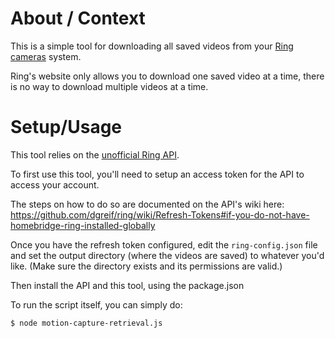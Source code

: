 # About / Context

This is a simple tool for downloading all saved videos from your [Ring cameras](https://en.wikipedia.org/wiki/Ring_(company)) system.

Ring's website only allows you to download one saved video at a time, there is no way to download multiple videos at a time.

# Setup/Usage

This tool relies on the [unofficial Ring API](https://github.com/dgreif/ring).

To first use this tool, you'll need to setup an access token for the API to access your account.

The steps on how to do so are documented on the API's wiki here: https://github.com/dgreif/ring/wiki/Refresh-Tokens#if-you-do-not-have-homebridge-ring-installed-globally

Once you have the refresh token configured, edit the `ring-config.json` file and set the output directory (where the videos are saved) to whatever you'd like. (Make sure the directory exists and its permissions are valid.)

Then install the API and this tool, using the package.json

To run the script itself, you can simply do:

```
$ node motion-capture-retrieval.js
```
